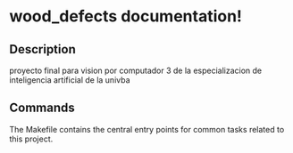 # wood_defects documentation!

## Description

proyecto final para vision por computador 3 de la especializacion de inteligencia artificial de la univba

## Commands

The Makefile contains the central entry points for common tasks related to this project.

